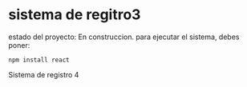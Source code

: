 <h1>sistema de regitro3</h1>
estado del proyecto: En construccion.
para ejecutar el sistema, debes poner:

```npm install react```

Sistema de registro 4
